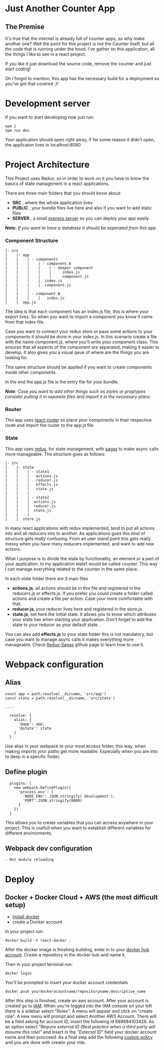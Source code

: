 # Just Another Counter App

## The Premise 
It's true that the internet is already full of counter apps, so why make another one? 
Well the point for this project is not the Counter itself, but all the  code that is running under the hood.
I've gather on this application, all the things I like to see in a react project. 

If you like it just download the source code, remove the counter and just start coding!

Oh I forgot to mention, this app has the necessary build for a deployment so you've got that covered ;)! 

# Development server

If you want to start developing now just run: 

``` 
npm i 
npm run dev
```

Your application should open right away, if for some reason it didn't open, the applicaton lives in localhost:8080

# Project Architecture 
This Project uses Redux, so in order to work on it you have to know the basics of state management in a react applications. 

There are three main folders that you should know about: 

- **SRC** , where the whole application lives.
- **PUBLIC** , your bundle files live here and also if you want to add static files
- **SERVER** , a small [express server](https://expressjs.com/, "express.js") so you can deploy your app easily.

***Note:** If you want to have a database it should be seperated from this app*

### Component Structure

```
|- src
|    |- app
|    |    | - components
|    |    |    | - component A
|    |    |    |    | - deeper component
|    |    |    |    |     index.js
|    |    |    |    |     component.js
|    |    |    |  index.js
|    |    |    |  component.js
|    |    |
|    |    | - component B
|    |    |    |   index.js
|    |  app.js
```

The idea is that each component has an index.js file, this is where your export lives. 
So when you want to import a component you know it came from that index file. 

Case you want to connect your redux store or pass some actions to your components it should be done in your index.js.
In this scenario create a file with the name component.js, where you'll write your component class. 
This ensures that all aspects of the component are separated, making it easier to develop. It also gives you a visual qeue of where are the things you are looking for. 

This same structure should be applied if you want to create components inside other components. 

In the end the app.js file is the entry file for your bundle. 

***Note:** Case you want to add other things such as styles or proptypes consider putting it in separete files and import it in the necessary place.*

### Router

This app uses [react-router](https://github.com/ReactTraining/react-router) so place your components in their respective route and import the router to the app.js file. 

### State

This app uses [redux](https://github.com/reactjs/react-redux), for state management, with [sagas](https://github.com/redux-saga/redux-saga) to make async calls more manageable.
The structure goes as follows:

```
|- src
|    |- state
|    |    | - state1
|    |    |   actions.js
|    |    |   reducer.js
|    |    |   effects.js
|    |    |   state.js
|    |    |  
|    |    | - state2
|    |    |  actions.js  
|    |    |  reducer.js  
|    |    |  state.js 
|    |    |   
|    |  store.js
```

In many react applications with redux implemented, tend to put all actions into and all reducers into to another. As applications goes this kind of structure gets really confusing. From an user stand point this gets really messy when you have many reducers implemented, and want to add new actions. 

What I purpose is to divide the state by functionality, an element or a part of your application. In my application state1 would be called counter. This way I can manage everything related to the counter in the same place. 

In each state folder there are 3 main files 
- **actions.js**, all actions should be in this file and registered in the reducers.js or effects.js. If you prefer you could create a folder called actions and create a file per action. Case your more comfortable with that.
- **reducer.js**, your reducer lives here and registered in the store.js.
- **state.js**, set here the initial state. It allows you to know which attributes your state has when starting your application. Don't forget to add the state to your reducer as your default state. 

You can also add **effects.js** to your state folder this is not mandatory, but case you want to manage async calls it makes everything more manageable. Check [Redux-Sagas](https://github.com/redux-saga/redux-saga) github page to learn how to use it. 

# Webpack configuration

## Alias
```
const app = path.resolve(__dirname, 'src/app')
const state = path.resolve(__dirname, 'src/state')

....

  resolve: {
    alias: {
      '@app': app,      
      '@state': state
    }
  }
```
Use alias in your webpack to your most access folder, this way, when making imports your paths get more readable. Especially when you are into to deep in a specific folder.

## Define plugin

```
  plugins: [
    new webpack.DefinePlugin({
      'process.env': {
        'NODE_ENV': JSON.stringify('development'),
        'PORT':JSON.stringify(8080)        
      }
    })
  ]
```

This allows you to create variables that you can access anywhere in your project. This is usefull when you want to establish different variables for different environments. 

## Webpack dev configuration 
    - Hot module reloading
    
# Deploy 

## Docker + Docker Cloud + AWS (the most difficult setup)

- [Install docker](https://docs.docker.com/engine/installation/)
- create a Docker account

In your project run:

```
docker build -t react-docker .
```

After the docker image is finishing building, enter in to your [docker hub account](https://hub.docker.com/).
Create a repository in the docker hub and name it.

Then in your project terminal run:
```
docker login
```
You'll be prompted to insert your docker account credentials
```
docker push yourdockeracountname/repositoryname:descriptive_name
```

After this step is finished, create an aws account. After your account is created go to [IAM](https://aws.amazon.com/iam/). 
When you're logged into the IAM console on your left there is a sidebar select "Roles". 
A menu will appear and click on "create role". 
A new menu will prompt and select Another AWS Account. There will be a field asking for account ID, insert the following id 689684103426.
As an option select *"Require external ID (Best practice when a third party will assume this role)"* and insert in the *"External ID"* field your docker account name and then procceed. As a final step add the following [custom policy](https://gist.github.com/Ruivilela/67e0dfe578fa4d4017b634d6a024d89d) and you are done with creatin your role.   






